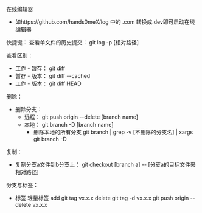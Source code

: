 在线编辑器
 - 如https://github.com/hands0meX/log 中的 .com 转换成.dev即可启动在线编辑器



 快捷键：
 查看单文件的历史提交： git log -p [相对路径]

 查看区别： 
  - 工作 - 暂存： git diff
  - 暂存 - 版本： git diff --cached
  - 工作 - 版本： git diff HEAD

 删除：
  - 删除分支：
    - 远程： git push origin --delete [branch name]
    - 本地： git branch -D [branch name]
      - 删除本地的所有分支 git branch | grep -v [不删除的分支名] | xargs git branch -D
  
 复制：
  - 复制分支a文件到b分支上： git checkout [branch a] -- [分支a的目标文件夹相对路径]

 分支与标签：
  - 标签
    轻量标签
      add    git tag vx.x.x
      delete    git tag -d vx.x.x   git push origin --delete vx.x.x 